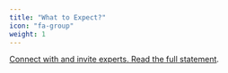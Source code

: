 ```yaml
---
title: "What to Expect?"
icon: "fa-group"
weight: 1
---
```

[Connect with and invite experts. Read the full statement](https://ven.netlify.app/ven.pdf).
